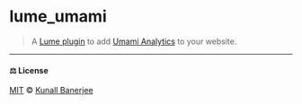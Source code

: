 # lume_umami

<!-- deno-fmt-ignore-start -->
> A [Lume plugin](https://lume.land/docs/configuration/install-plugins/) to add [Umami Analytics](https://umami.is/) to your website.
<!-- deno-fmt-ignore-end -->

---

#### ⚖️ License

<!-- deno-fmt-ignore-start -->
[MIT](https://github.com/yeskunall/lume_umami/blob/main/license) © [Kunall Banerjee](https://kunall.dev/)
<!-- deno-fmt-ignore-end -->
